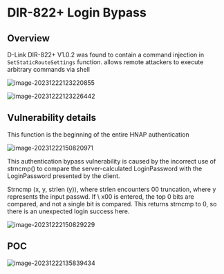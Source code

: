 # DIR-822+ Login Bypass

## Overview

D-Link DIR-822+ V1.0.2 was found to contain a command injection in `SetStaticRouteSettings` function.  allows remote attackers to execute arbitrary commands via shell

![image-20231222123220855](https://github.com/funny-mud-peee/IoT-vuls/blob/main/dir822%2B/2/img/image-20231221212125407.png)

![image-20231222123226442](https://github.com/funny-mud-peee/IoT-vuls/blob/main/dir822%2B/2/img/image-20231221212129179.png)

## Vulnerability details

This function is the beginning of the entire HNAP authentication

![image-20231222150820971](https://github.com/funny-mud-peee/IoT-vuls/blob/main/dir822%2B/2/img/image-20231222135839434.png)

This authentication bypass vulnerability is caused by the incorrect use of strncmp() to compare the server-calculated LoginPassword with the LoginPassword presented by the client.

Strncmp (x, y, strlen (y)), where strlen encounters 00 truncation, where y represents the input passwd. If \ x00 is entered, the top 0 bits are compared, and not a single bit is compared. This returns strncmp to 0, so there is an unexpected login success here.

![image-20231222150829229](https://github.com/funny-mud-peee/IoT-vuls/blob/main/dir822%2B/2/img/image-20231222150820971.png)

## POC

![image-20231222135839434](https://github.com/funny-mud-peee/IoT-vuls/blob/main/dir822%2B/2/img/image-20231222150829229.png)
